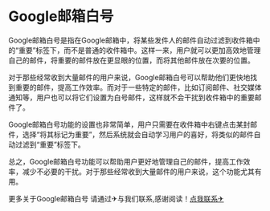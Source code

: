 # Google邮箱白号

Google邮箱白号是指在Google邮箱中，将某些发件人的邮件自动过滤到收件箱中的“重要”标签下，而不是普通的收件箱中。这样一来，用户就可以更加高效地管理自己的邮件，将重要的邮件放在更显眼的位置，而将其他邮件放在次要的位置。

对于那些经常收到大量邮件的用户来说，Google邮箱白号可以帮助他们更快地找到重要的邮件，提高工作效率。而对于一些特定的邮件，比如订阅邮件、社交媒体通知等，用户也可以将它们设置为白号邮件，这样就不会干扰到收件箱中的重要邮件了。

Google邮箱白号功能的设置也非常简单，用户只需要在收件箱中右键点击某封邮件，选择“将其标记为重要”，然后系统就会自动学习用户的喜好，将类似的邮件自动过滤到“重要”标签下。

总之，Google邮箱白号功能可以帮助用户更好地管理自己的邮件，提高工作效率，减少不必要的干扰。对于那些经常收到大量邮件的用户来说，这个功能尤其有用。

更多关于Google邮箱白号 请通过✈与我们联系,感谢阅读！[点我联系✈](https://m.G208.com)
